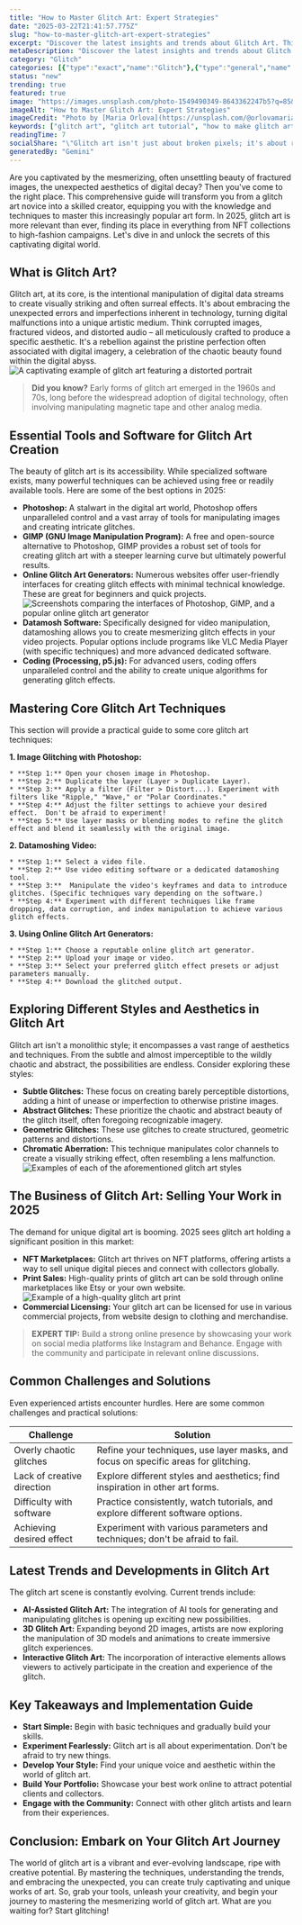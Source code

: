 ```yaml
---
title: "How to Master Glitch Art: Expert Strategies"
date: "2025-03-22T21:41:57.775Z"
slug: "how-to-master-glitch-art-expert-strategies"
excerpt: "Discover the latest insights and trends about Glitch Art. This comprehensive guide covers everything you need to know about Glitch Art in 2025."
metaDescription: "Discover the latest insights and trends about Glitch Art. This comprehensive guide covers everything you need to know about Glitch Art in 2025."
category: "Glitch"
categories: [{"type":"exact","name":"Glitch"},{"type":"general","name":"Digital Art"},{"type":"medium","name":"Software Aesthetics"},{"type":"specific","name":"Image Manipulation"},{"type":"niche","name":"Data Corruption"}]
status: "new"
trending: true
featured: true
image: "https://images.unsplash.com/photo-1549490349-8643362247b5?q=85&w=1200&fit=max&fm=webp&auto=compress"
imageAlt: "How to Master Glitch Art: Expert Strategies"
imageCredit: "Photo by [Maria Orlova](https://unsplash.com/@orlovamaria) on Unsplash"
keywords: ["glitch art", "glitch art tutorial", "how to make glitch art", "buy glitch art", "glitch art generator", "digital glitch art", "best glitch art software", "glitch art examples", "what is glitch art?", "sell glitch art prints"]
readingTime: 7
socialShare: "\"Glitch art isn't just about broken pixels; it's about revealing the hidden beauty within technological imperfection – a testament to the unexpected artistry of digital chaos.\""
generatedBy: "Gemini"
---
```




Are you captivated by the mesmerizing, often unsettling beauty of fractured images, the unexpected aesthetics of digital decay?  Then you've come to the right place.  This comprehensive guide will transform you from a glitch art novice into a skilled creator, equipping you with the knowledge and techniques to master this increasingly popular art form.  In 2025, glitch art is more relevant than ever, finding its place in everything from NFT collections to high-fashion campaigns.  Let's dive in and unlock the secrets of this captivating digital world.

## What is Glitch Art?

Glitch art, at its core, is the intentional manipulation of digital data streams to create visually striking and often surreal effects. It's about embracing the unexpected errors and imperfections inherent in technology, turning digital malfunctions into a unique artistic medium.  Think corrupted images, fractured videos, and distorted audio – all meticulously crafted to produce a specific aesthetic.  It's a rebellion against the pristine perfection often associated with digital imagery, a celebration of the chaotic beauty found within the digital abyss. ![A captivating example of glitch art featuring a distorted portrait](https://images.unsplash.com/photo-1598029018509-3cceeec6faba?q=85&w=1200&fit=max&fm=webp&auto=compress)

> **Did you know?**  Early forms of glitch art emerged in the 1960s and 70s, long before the widespread adoption of digital technology, often involving manipulating magnetic tape and other analog media.

## Essential Tools and Software for Glitch Art Creation

The beauty of glitch art is its accessibility. While specialized software exists, many powerful techniques can be achieved using free or readily available tools.  Here are some of the best options in 2025:

* **Photoshop:**  A stalwart in the digital art world, Photoshop offers unparalleled control and a vast array of tools for manipulating images and creating intricate glitches.
* **GIMP (GNU Image Manipulation Program):** A free and open-source alternative to Photoshop, GIMP provides a robust set of tools for creating glitch art with a steeper learning curve but ultimately powerful results.
* **Online Glitch Art Generators:** Numerous websites offer user-friendly interfaces for creating glitch effects with minimal technical knowledge.  These are great for beginners and quick projects. ![Screenshots comparing the interfaces of Photoshop, GIMP, and a popular online glitch art generator](https://images.unsplash.com/photo-1609075833903-7de82d17fdf9?q=85&w=1200&fit=max&fm=webp&auto=compress)
* **Datamosh Software:**  Specifically designed for video manipulation, datamoshing allows you to create mesmerizing glitch effects in your video projects.  Popular options include programs like VLC Media Player (with specific techniques) and more advanced dedicated software.
* **Coding (Processing, p5.js):** For advanced users, coding offers unparalleled control and the ability to create unique algorithms for generating glitch effects.

## Mastering Core Glitch Art Techniques

This section will provide a practical guide to some core glitch art techniques:

**1. Image Glitching with Photoshop:**

    * **Step 1:** Open your chosen image in Photoshop.
    * **Step 2:** Duplicate the layer (Layer > Duplicate Layer).
    * **Step 3:** Apply a filter (Filter > Distort...). Experiment with filters like "Ripple," "Wave," or "Polar Coordinates."
    * **Step 4:** Adjust the filter settings to achieve your desired effect.  Don't be afraid to experiment!
    * **Step 5:** Use layer masks or blending modes to refine the glitch effect and blend it seamlessly with the original image.

**2. Datamoshing Video:**

    * **Step 1:** Select a video file.
    * **Step 2:** Use video editing software or a dedicated datamoshing tool.
    * **Step 3:**  Manipulate the video's keyframes and data to introduce glitches. (Specific techniques vary depending on the software.)
    * **Step 4:** Experiment with different techniques like frame dropping, data corruption, and index manipulation to achieve various glitch effects.

**3.  Using Online Glitch Art Generators:**

    * **Step 1:** Choose a reputable online glitch art generator.
    * **Step 2:** Upload your image or video.
    * **Step 3:** Select your preferred glitch effect presets or adjust parameters manually.
    * **Step 4:** Download the glitched output.

##  Exploring Different Styles and Aesthetics in Glitch Art

Glitch art isn't a monolithic style; it encompasses a vast range of aesthetics and techniques.  From the subtle and almost imperceptible to the wildly chaotic and abstract, the possibilities are endless.  Consider exploring these styles:

* **Subtle Glitches:**  These focus on creating barely perceptible distortions, adding a hint of unease or imperfection to otherwise pristine images.
* **Abstract Glitches:**  These prioritize the chaotic and abstract beauty of the glitch itself, often foregoing recognizable imagery.
* **Geometric Glitches:**  These use glitches to create structured, geometric patterns and distortions.
* **Chromatic Aberration:**  This technique manipulates color channels to create a visually striking effect, often resembling a lens malfunction.
![Examples of each of the aforementioned glitch art styles](https://images.unsplash.com/photo-1598265760575-f1d984c1dcfe?q=85&w=1200&fit=max&fm=webp&auto=compress)

##  The Business of Glitch Art: Selling Your Work in 2025

The demand for unique digital art is booming.  2025 sees glitch art holding a significant position in this market:

* **NFT Marketplaces:**  Glitch art thrives on NFT platforms, offering artists a way to sell unique digital pieces and connect with collectors globally.
* **Print Sales:** High-quality prints of glitch art can be sold through online marketplaces like Etsy or your own website.  ![Example of a high-quality glitch art print](https://images.unsplash.com/photo-1610337673044-720471f83677?q=85&w=1200&fit=max&fm=webp&auto=compress)
* **Commercial Licensing:**  Your glitch art can be licensed for use in various commercial projects, from website design to clothing and merchandise.

> **EXPERT TIP:** Build a strong online presence by showcasing your work on social media platforms like Instagram and Behance.  Engage with the community and participate in relevant online discussions.

##  Common Challenges and Solutions

Even experienced artists encounter hurdles. Here are some common challenges and practical solutions:

| Challenge                     | Solution                                                                     |
|------------------------------|-----------------------------------------------------------------------------|
| Overly chaotic glitches       | Refine your techniques, use layer masks, and focus on specific areas for glitching. |
| Lack of creative direction     | Explore different styles and aesthetics; find inspiration in other art forms.    |
| Difficulty with software      | Practice consistently, watch tutorials, and explore different software options. |
| Achieving desired effect       | Experiment with various parameters and techniques; don't be afraid to fail.   |

## Latest Trends and Developments in Glitch Art

The glitch art scene is constantly evolving. Current trends include:

* **AI-Assisted Glitch Art:** The integration of AI tools for generating and manipulating glitches is opening up exciting new possibilities.
* **3D Glitch Art:** Expanding beyond 2D images, artists are now exploring the manipulation of 3D models and animations to create immersive glitch experiences.
* **Interactive Glitch Art:**  The incorporation of interactive elements allows viewers to actively participate in the creation and experience of the glitch.

## Key Takeaways and Implementation Guide

* **Start Simple:** Begin with basic techniques and gradually build your skills.
* **Experiment Fearlessly:** Glitch art is all about experimentation. Don't be afraid to try new things.
* **Develop Your Style:** Find your unique voice and aesthetic within the world of glitch art.
* **Build Your Portfolio:** Showcase your best work online to attract potential clients and collectors.
* **Engage with the Community:** Connect with other glitch artists and learn from their experiences.

## Conclusion: Embark on Your Glitch Art Journey

The world of glitch art is a vibrant and ever-evolving landscape, ripe with creative potential.  By mastering the techniques, understanding the trends, and embracing the unexpected, you can create truly captivating and unique works of art.  So, grab your tools, unleash your creativity, and begin your journey to mastering the mesmerizing world of glitch art.  What are you waiting for? Start glitching!

